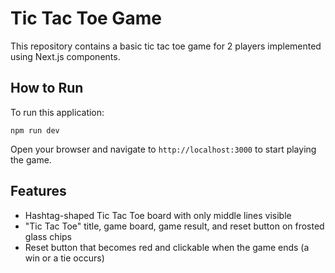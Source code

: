 # Tic Tac Toe Game

This repository contains a basic tic tac toe game for 2 players implemented using Next.js components.

## How to Run

To run this application:

```
npm run dev
```

Open your browser and navigate to `http://localhost:3000` to start playing the game.

## Features

- Hashtag-shaped Tic Tac Toe board with only middle lines visible
- "Tic Tac Toe" title, game board, game result, and reset button on frosted glass chips
- Reset button that becomes red and clickable when the game ends (a win or a tie occurs)
